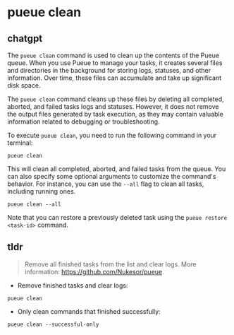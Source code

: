 # pueue clean 
## chatgpt 
The `pueue clean` command is used to clean up the contents of the Pueue queue. When you use Pueue to manage your tasks, it creates several files and directories in the background for storing logs, statuses, and other information. Over time, these files can accumulate and take up significant disk space. 

The `pueue clean` command cleans up these files by deleting all completed, aborted, and failed tasks logs and statuses. However, it does not remove the output files generated by task execution, as they may contain valuable information related to debugging or troubleshooting.

To execute `pueue clean`, you need to run the following command in your terminal:

```
pueue clean
```

This will clean all completed, aborted, and failed tasks from the queue. You can also specify some optional arguments to customize the command's behavior. For instance, you can use the `--all` flag to clean all tasks, including running ones. 

``` 
pueue clean --all
```

Note that you can restore a previously deleted task using the `pueue restore <task-id>` command. 

## tldr 
 
> Remove all finished tasks from the list and clear logs.
> More information: <https://github.com/Nukesor/pueue>.

- Remove finished tasks and clear logs:

`pueue clean`

- Only clean commands that finished successfully:

`pueue clean --successful-only`
